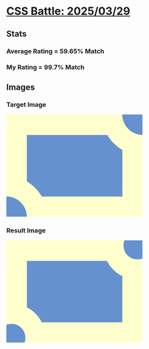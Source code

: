 # [CSS Battle: 2025/03/29](https://cssbattle.dev/play/uUJE8UIv4pcAQOiQVEJL)

## Stats

### Average Rating = 59.65% Match

### My Rating = 99.7% Match

## Images

### Target Image

![](./images/target.png)

### Result Image

![](./images/result.png)

